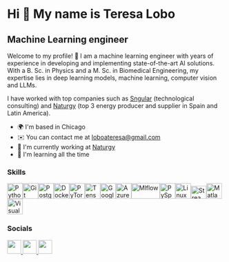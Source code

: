 Hi 👋 My name is Teresa Lobo
============================

Machine Learning engineer
-------------------------

Welcome to my profile! 👋 I am a machine learning engineer with years of experience in developing and implementing state-of-the-art AI solutions. With a B. Sc. in Physics and a M. Sc. in Biomedical Engineering, my expertise lies in deep learning models, machine learning, computer vision and LLMs. 

I have worked with top companies such as [Sngular](https://www.sngular.com/) (technological consulting) and [Naturgy](https://www.naturgy.com/) (top 3 energy producer and supplier in Spain and Latin America).

* 🌍  I'm based in Chicago
* ✉️  You can contact me at [loboateresa@gmail.com](mailto:loboateresa@gmail.com)
* 🚀  I'm currently working at [Naturgy](https://www.naturgy.com/)
* 🧠  I'm learning all the time

### Skills

<p align="left">
<a href="https://www.python.org/" target="_blank" rel="noreferrer"><img src="https://raw.githubusercontent.com/danielcranney/readme-generator/main/public/icons/skills/python-colored.svg" width="36" height="36" alt="Python" /></a><a href="https://git-scm.com/" target="_blank" rel="noreferrer"><img src="https://raw.githubusercontent.com/danielcranney/readme-generator/main/public/icons/skills/git-colored.svg" width="36" height="36" alt="Git" /></a><a href="https://www.postgresql.org/" target="_blank" rel="noreferrer"><img src="https://raw.githubusercontent.com/danielcranney/readme-generator/main/public/icons/skills/postgresql-colored.svg" width="36" height="36" alt="PostgreSQL" /></a><a href="https://www.docker.com/" target="_blank" rel="noreferrer"><img src="https://raw.githubusercontent.com/danielcranney/readme-generator/main/public/icons/skills/docker-colored.svg" width="36" height="36" alt="Docker" /></a><a href="https://pytorch.org/" target="_blank" rel="noreferrer"><img src="https://raw.githubusercontent.com/danielcranney/readme-generator/main/public/icons/skills/pytorch-colored.svg" width="36" height="36" alt="PyTorch" /></a><a href="https://www.tensorflow.org/" target="_blank" rel="noreferrer"><img src="https://raw.githubusercontent.com/danielcranney/readme-generator/main/public/icons/skills/tensorflow-colored.svg" width="36" height="36" alt="TensorFlow" /></a><a href="https://cloud.google.com/" target="_blank" rel="noreferrer"><img src="https://raw.githubusercontent.com/danielcranney/readme-generator/main/public/icons/skills/googlecloud-colored.svg" width="36" height="36" alt="Google Cloud" /></a><a href="https://azure.microsoft.com/" target="_blank" rel="noreferrer"><img src="https://swimburger.net/media/ppnn3pcl/azure.png" width="36" height="36" alt="Azure" /></a><a href="https://mlflow.org/" target="_blank" rel="noreferrer"><img src="https://mlflow.org/docs/latest/_static/MLflow-logo-final-black.png" width="66" height="36" alt="Mlflow" /></a><a href="https://spark.apache.org/" target="_blank" rel="noreferrer"><img src="https://cdn.icon-icons.com/icons2/2699/PNG/512/apache_spark_logo_icon_170560.png" width="36" height="36" alt="PySpark" /></a><a href="https://www.linux.org/" target="_blank" rel="noreferrer"><img src="https://upload.wikimedia.org/wikipedia/commons/thumb/f/f1/Icons8_flat_linux.svg/1200px-Icons8_flat_linux.svg.png" width="36" height="36" alt="Linux" /></a><a href="https://streamlit.io/" target="_blank" rel="noreferrer"><img src="https://seeklogo.com/images/S/streamlit-logo-1A3B208AE4-seeklogo.com.png" width="36" height="30" alt="Streamlit" /></a><a href="https://www.mathworks.com/products/matlab.html" target="_blank" rel="noreferrer"><img src="https://upload.wikimedia.org/wikipedia/commons/2/21/Matlab_Logo.png" width="36" height="36" alt="Matlab" /></a><a href="https://code.visualstudio.com/" target="_blank" rel="noreferrer"><img src="https://cdn.icon-icons.com/icons2/2107/PNG/512/file_type_vscode_icon_130084.png" width="36" height="36" alt="VisualStudioCode" /></a>
</p>

### Socials

<p align="left"> <a href="https://www.github.com/LoboaTeresa" target="_blank" rel="noreferrer"> <picture> <source media="(prefers-color-scheme: dark)" srcset="https://raw.githubusercontent.com/danielcranney/readme-generator/main/public/icons/socials/github-dark.svg" /> <source media="(prefers-color-scheme: light)" srcset="https://raw.githubusercontent.com/danielcranney/readme-generator/main/public/icons/socials/github.svg" /> <img src="https://raw.githubusercontent.com/danielcranney/readme-generator/main/public/icons/socials/github.svg" width="32" height="32" /> </picture> </a> <a href="https://www.linkedin.com/in/teresa-lobo-alonso" target="_blank" rel="noreferrer"> <picture> <source media="(prefers-color-scheme: dark)" srcset="https://raw.githubusercontent.com/danielcranney/readme-generator/main/public/icons/socials/linkedin-dark.svg" /> <source media="(prefers-color-scheme: light)" srcset="https://raw.githubusercontent.com/danielcranney/readme-generator/main/public/icons/socials/linkedin.svg" /> <img src="https://raw.githubusercontent.com/danielcranney/readme-generator/main/public/icons/socials/linkedin.svg" width="32" height="32" /> </picture> </a> <a href="http://www.medium.com/@loboateresa" target="_blank" rel="noreferrer"> <picture> <source media="(prefers-color-scheme: dark)" srcset="https://raw.githubusercontent.com/danielcranney/readme-generator/main/public/icons/socials/medium-dark.svg" /> <source media="(prefers-color-scheme: light)" srcset="https://raw.githubusercontent.com/danielcranney/readme-generator/main/public/icons/socials/medium.svg" /> <img src="https://raw.githubusercontent.com/danielcranney/readme-generator/main/public/icons/socials/medium.svg" width="32" height="32" /> </picture> </a></p>
